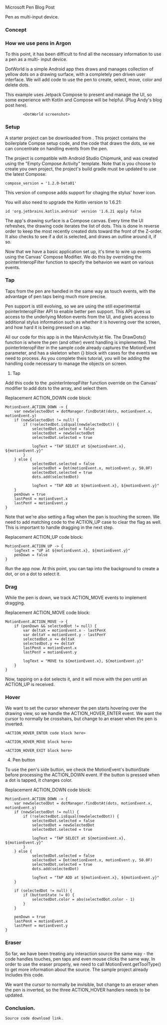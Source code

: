 Microsoft Pen Blog Post

Pen as multi-input device.

###	Concept
###	How we use pens in Argon

To this point, it has been difficult to find all the necessary information to use a pen as a multi- input device. 

DotWorld is a simple Android app thes draws and manages collection of yellow dots on a drawing surface, with a completely pen driven user interface. We will add code to use the pen to create, select, move, color and delete dots.

This example uses Jetpack Compose to present and manage the UI, so some experience with Kotlin and Compose will be helpful. (Plug Andy's blog post here).

			<DotWorld screenshot>

### Setup
A starter project can be downloaded from <URL>. This project contains the boilerplate Compse setup code, and the code that draws the dots, se we can concentrate on handling events from the pen.

The project is compatible with Android Studio Chipmunk, and was created using the "Empty Compose Activity" template. Note that is you choose to create you own project, the project's build gradle must be updated to use the latest Compose:
```	
compose_version = '1.2.0-beta01'
```
This version of compose adds support for chaging the stylus' hover icon.

You will also need to upgrade the Kotlin version to 1.6.21:

```
id 'org.jetbrains.kotlin.android' version '1.6.21 apply false
```


The app's drawing surface is a Compose canvas. Every time the UI refreshes, the drawing code iterates the list of dots. This is done in reverse order to keep the most recently created dots toward the front of the Z-order. It also checks to see if a dot is selected, and draws an outline around it, if so.

Now that we have a basic application set up, it's time to wire up events using the Canvas' Compose Modifier. We do this by overriding the pointerInteropFilter function to specify the behavion we want on various events.
	
### Tap

Taps from the pen are handled in the same way as touch events, with the advantage of pen taps being much more precise.	

Pen support is still evolving, so we are using the still experimental pointerInteropFilter API to enable better pen support. This API gives us access to the underlying Motion events from the UI, and gives access to additional stylus information such as whether it is hovering over the screen, and how hard it is being pressed on a tap.

All our code for this app is in the MainActivity.kt file. The DrawDots() function is where the pen (and other) event handling is implemented. The pointerInteropFilter in the sample code already captures the MotionEvent parameter, and has a skeleton when {} block with cases for the events we need to process. As you complete theis tutorial, you will be adding the handling code necessary to manage the objects on screen.

1. Tap

Add this code to the .pointerInteropFilter function override on the Canvas' modifier to add dots to the array, and select them.

Replacement ACTION_DOWN code block:

```
MotionEvent.ACTION_DOWN -> {
    var newSelectedDot = dotManager.findDotAt(dots, motionEvent.x, motionEvent.y)
    if (newSelectedDot != null) {
        if (!selectedDot.isEqual(newSelectedDot)) {
            selectedDot.selected = false
            selectedDot = newSelectedDot
            selectedDot.selected = true

            logText = "TAP SELECT at ${motionEvent.x}, ${motionEvent.y}"
        }
    } else {
            selectedDot.selected = false
            selectedDot = Dot(motionEvent.x, motionEvent.y, 50.0F)
            selectedDot.selected = true
            dots.add(selectedDot)

            logText = "TAP ADD at ${motionEvent.x}, ${motionEvent.y}"
    }
    penDown = true
    lastPenX = motionEvent.x
    lastPenY = motionEvent.y
}
```

Note that we're also setting a flag when the pan is touching the screen. We need to add matching code to the ACTION_UP case to clear the flag as well. This is important to handle dragging in the next step.

Replacement ACTION_UP code block:

```
MotionEvent.ACTION_UP -> {
    logText = "UP at ${motionEvent.x}, ${motionEvent.y}"
    penDown = false
}

```

Run the app now. At this point, you can tap into the background to create a dot, or on a dot to select it.

### Drag

While the pen is down, we track ACTION_MOVE events to implement dragging.

Replacement ACTION_MOVE code block:

```
MotionEvent.ACTION_MOVE -> {
    if (penDown && selectedDot != null) {
        var deltaX = motionEvent.x - lastPenX
        var deltaY = motionEvent.y - lastPenY
        selectedDot.x += deltaX
        selectedDot.y += deltaY
        lastPenX = motionEvent.x
        lastPenY = motionEvent.y

        logText = "MOVE to ${motionEvent.x}, ${motionEvent.y}"
    }
}
```

Now, tapping on a dot selects it, and it will move with the pen until an ACTION_UP is received.

### Hover

We want to set the cursor whenever the pen starts hovering over the drawing view, so we handle the ACTION_HOVER_ENTER event. We want the cursor to normally be crosshairs, but change to an eraser when the pen is inverted.

```
<ACTION_HOVER_ENTER code block here>

<ACTION_HOVER_MOVE block here>

<ACTION_HOVER_EXIT block here>
```

4. Pen button

To use the pen's side button, we check the MotionEvent's buttonState before processing the ACTION_DOWN event. If the button is pressed when a dot is tapped, it changes color.

Replacement ACTION_DOWN code block:
```
MotionEvent.ACTION_DOWN -> {
    var newSelectedDot = dotManager.findDotAt(dots, motionEvent.x, motionEvent.y)
    if (newSelectedDot != null) {
        if (!selectedDot.isEqual(newSelectedDot)) {
            selectedDot.selected = false
            selectedDot = newSelectedDot
            selectedDot.selected = true

            logText = "TAP SELECT at ${motionEvent.x}, ${motionEvent.y}"
        }
    } else {
            selectedDot.selected = false
            selectedDot = Dot(motionEvent.x, motionEvent.y, 50.0F)
            selectedDot.selected = true
            dots.add(selectedDot)

            logText = "TAP ADD at ${motionEvent.x}, ${motionEvent.y}"
    }

    if (selectedDot != null) {
        if (buttonState != 0) {
            selectedDot.color = abs(selectedDot.color - 1)
        }
    }

    penDown = true
    lastPenX = motionEvent.x
    lastPenY = motionEvent.y
}
```

### Eraser

So far, we have been treating any interaction source the same way - the code handles touches, pen taps and even mouse clicks the same way. In order to use the eraser properly, we need to call MotionEvent.getToolType() to get more information about the source. The sample project already includes this code.

We want the cursor to normally be invisible, but change to an eraser when the pen is inverted, so the three ACTION_HOVER handlers needs to be updated.


### Conclusion. 
    Source code download link.